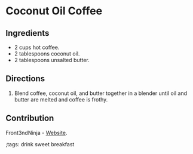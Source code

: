 # Coconut Oil Coffee

## Ingredients

- 2 cups hot coffee.
- 2 tablespoons coconut oil.
- 2 tablespoons unsalted butter.

## Directions

1. Blend coffee, coconut oil, and butter together in a blender until oil and
   butter are melted and coffee is frothy.

## Contribution

Front3ndNinja - [Website](https://github.com/Front3ndNinja).

;tags: drink sweet breakfast
